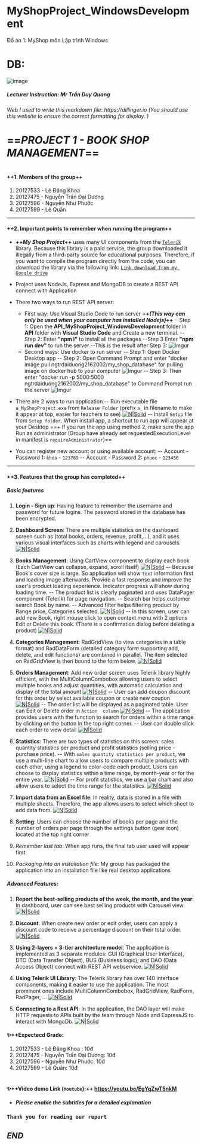 # MyShopProject_WindowsDevelopment
Đồ án 1: MyShop môn Lập trình Windows

# DB:
![image](https://user-images.githubusercontent.com/103125520/229202771-8614ab67-fbd0-458c-96f2-ce43a7156d37.png)

##### Lecturer Instruction: **Mr Trần Duy Quang**
###### _Web I used to write this markdown file: https://dillinger.io_ (You should use this website to ensure the correct formatting for display. )
# ==_PROJECT 1 - BOOK SHOP MANAGEMENT_==
#
#
#### ++1. Members of the group++
1. 20127533 - Lê Đăng Khoa
2. 20127475 - Nguyễn Trần Đại Dương
3. 20127596 - Nguyễn Như Phước
4. 20127599 - Lê Quân
****
#### ++2. Important points to remember when running the program++
+  **++_My Shop Project_++** uses many UI components from the [`Telerik`](https://www.telerik.com/products/wpf/overview.aspx) library. Because this library is a paid service, the group downloaded it illegally from a third-party source for educational purposes. Therefore, if you want to compile the program directly from the code, you can download the library via the following link: [`Link download from my Google drive`](https://drive.google.com/drive/folders/1FeuZlBZSiXBlq1l5fDT_VZplDZ0NMvPP?usp=sharing) 
+ Project uses NodeJs, Express and MongoDB to create a REST API connect with Application
+ There two ways to run REST API server:
    - First way: Use Visual Studio Code to run server **++_(This way can only be used when your computer has installed Nodejs)_++**
        --Step 1: Open the **API_MyShopProject_WindowsDevelopment** folder in **API** folder with **Visual Studio Code** and Create a new terminal.
        --Step 2: Enter **"npm i"** to install all the packages
        --Step 3 Enter **"npm run dev"** to run the server
        --This is the result after Step 3:
            ![Imgur](https://i.imgur.com/0FkoHGv.png)
    - Second ways: Use docker to run server
        -- Step 1: Open Docker Desktop app
        -- Step 2:  Open Command Prompt and enter 
            "docker image pull ngtrdaiduong2162002/my_shop_database" for pulling image on docker hub to your computer
             ![Imgur](https://i.imgur.com/bMfPUr6.png)
        -- Step 3: Then enter "docker run -p 5000:5000 ngtrdaiduong2162002/my_shop_database" to Command Prompt run the server
            ![Imgur](https://i.imgur.com/kQYBh4k.png)
+ There are 2 ways to run application
-- Run executable file `a_MyShopProject.exe` from `Release Folder` (prefix `a_` in filename to make it appear at top, easier for teachers to see)
 [![N|Solid](https://i.imgur.com/ileZQOJ.png)](https://i.imgur.com/ileZQOJ.png)
-- Install `Setup` file from `Setup folder`. When install app, a shortcut to run app will appear at your Desktop
==+ If you run the app using method 2, make sure the app Run as administrator (Group have already set requestedExecutionLevel in manifest is `requireAdministrator`)==

+ You can register new account or using available account:
-- Account - Password 1: `khoa` - `123789`
-- Account - Password 2: `phuoc` - `123456`
****
#### ++3. Features that the group has completed++
##### _Basic features_
1. **Login - Sign up**: Having feature to remember the username and password for future logins. The password stored in the database has been encrypted.
2. **Dashboard Screen**: There are multiple statistics on the dashboard screen such as (total books, orders, revenue, profit,...), and it uses various visual interfaces such as charts with legend and carousels.
[![N|Solid](https://i.imgur.com/w7LTapo.png)](https://i.imgur.com/w7LTapo.png)

3. **Books Management**: Using CartView component to display each book (Each CartView can collapse, expand, scroll itself)
 [![N|Solid](https://i.imgur.com/ZAGWxa6.png)](https://i.imgur.com/ZAGWxa6.png)
-- Because Book's cover size is large. So application will show `text` information first and loading image afterwards. Provide a fast response and improve the user's product loading experience. Indicator progress will show during loading time.
-- The product list is clearly paginated and uses DataPager component (Telerik) for page navigation.
-- Search bar helps customer search Book by name.
-- Advanced filter helps filtering product by Range price, Categories selected.
  [![N|Solid](https://i.imgur.com/FFP4UQ1.png)](https://i.imgur.com/FFP4UQ1.png)
-- In this screen, user can add new Book, right mouse click to open context menu with 2 options Edit or Delete this book. (There is a confirmation dialog before deleting a product)
  [![N|Solid](https://i.imgur.com/PlndlKu.png)](https://i.imgur.com/PlndlKu.png)

4. **Categories Management**: RadGridView (to view categories in a table format) and RadDataForm (detailed category form supporting add, delete, and edit functions) are combined in parallel. The item selected on RadGridView is then bound to the form below.
 [![N|Solid](https://i.imgur.com/ipI5STC.png)](https://i.imgur.com/ipI5STC.png)

5. **Orders Management**: Add new order screen uses Telerik library highly efficient, with the MultiColumnCombobox allowing users to select multiple books and adjust quantities, with automatic calculation and display of the total amount
[![N|Solid](https://i.imgur.com/rAZ5eUK.png)](https://i.imgur.com/rAZ5eUK.png)
-- User can add coupon discount for this order by select available coupon or create new coupon
[![N|Solid](https://i.imgur.com/1XHzB9Z.png)](https://i.imgur.com/1XHzB9Z.png)
-- The order list will be displayed as a paginated table. User can Edit or Delete order in `Action  column`
[![N|Solid](https://i.imgur.com/5LaBvoz.png)](https://i.imgur.com/5LaBvoz.png)
-- The application provides users with the function to search for orders within a time range by clicking on the button in the top right corner.
-- User can double click each order to view detail
[![N|Solid](https://i.imgur.com/so3wb1E.png)](https://i.imgur.com/so3wb1E.png)

6. **Statistics**: There are two types of statistics on this screen: sales quantity statistics per product and profit statistics (selling price - purchase price).
-- With `sales quantity statistics per product`, we use a multi-line chart to allow users to compare multiple products with each other, using a legend to color-code each product. Users can choose to display statistics within a time range, by month-year or for the entire year.
[![N|Solid](https://i.imgur.com/XZiF1sc.png)](https://i.imgur.com/XZiF1sc.png)
-- For profit statistics, we use a bar chart and also allow users to select the time range for the statistics.
[![N|Solid](https://i.imgur.com/am0QRU2.png)](https://i.imgur.com/am0QRU2.png)

7. **Import data from an Excel file**: In reality, data is stored in a file with multiple sheets. Therefore, the app allows users to select which sheet to add data from. 
[![N|Solid](https://i.imgur.com/HIcGcDd.png)](https://i.imgur.com/HIcGcDd.png)

7. **Setting**: Users can choose the number of books per page and the number of orders per page through the settings button (gear icon) located at the top right corner

8. *Remember last tab*: When app runs, the final tab user used will appear first
8. *Packaging into an installation file*: My group has packaged the application into an installation file like real desktop applications
##### _Advanced Features:_
1. **Report the best-selling products of the week, the month, and the year**: In dashboard, user can see best selling products with Carousel view
[![N|Solid](https://i.imgur.com/I9lHPWG.png)](https://i.imgur.com/I9lHPWG.png)

2. **Discount**: When create new order or edit order, users can apply a discount code to receive a percentage discount on their total order.
 [![N|Solid](https://i.imgur.com/TZacbaS.png)](https://i.imgur.com/TZacbaS.png)

3. **Using 2-layers + 3-tier architecture model**: The application is implemented as 3 separate modules: GUI (Graphical User Interface), DTO (Data Transfer Object), BUS (Business logic), and DAO (Data Access Object) connect with REST API webservice.
 [![N|Solid](https://i.imgur.com/Zysn8Tg.png)](https://i.imgur.com/Zysn8Tg.png)

4. **Using Telerik UI Library**: The Telerik library has over 140 interface components, making it easier to use the application. The most prominent ones include MultiColumnCombobox, RadGridView, RadForm, RadPager, ...
 [![N|Solid](https://i.imgur.com/jIlVorK.png)](https://i.imgur.com/jIlVorK.png)

5. **Connecting to a Rest API**: In the application, the DAO layer will make HTTP requests to APIs built by the team through Node and ExpressJS to interact with MongoDb.
 [![N|Solid](https://i.imgur.com/aK6xobI.png)](https://i.imgur.com/aK6xobI.png)

#### ✨++Expectecd Grade: 
1. 20127533 - Lê Đăng Khoa : 10đ
2. 20127475 - Nguyễn Trần Đại Dương: 10đ
3. 20127596 - Nguyễn Như Phước: 10đ
4. 20127599 - Lê Quân: 10đ
#
#### ✨++Video demo Link (`Youtube`):++ https://youtu.be/EgYqZwT5nkM
+ **_Please enable the subtitles for a detailed explanation_**
### `Thank you for reading our report `
## _END_
